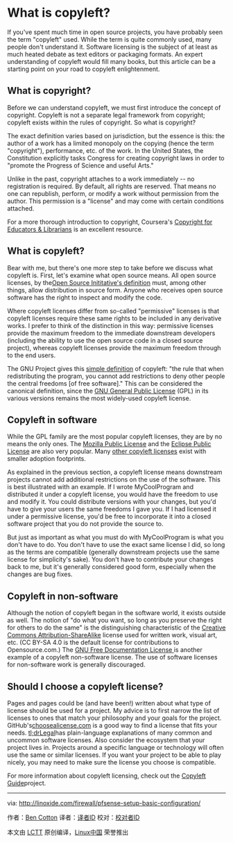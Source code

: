 What is copyleft?
=============


If you've spent much time in open source projects, you have probably seen the term "copyleft" used. While the term is quite commonly used, many people don't understand it. Software licensing is the subject of at least as much heated debate as text editors or packaging formats. An expert understanding of copyleft would fill many books, but this article can be a starting point on your road to copyleft enlightenment.

## What is copyright?

Before we can understand copyleft, we must first introduce the concept of copyright. Copyleft is not a separate legal framework from copyright; copyleft exists within the rules of copyright. So what is copyright?

The exact definition varies based on jurisdiction, but the essence is this: the author of a work has a limited monopoly on the copying (hence the term "copyright"), performance, etc. of the work. In the United States, the Constitution explicitly tasks Congress for creating copyright laws in order to "promote the Progress of Science and useful Arts."

Unlike in the past, copyright attaches to a work immediately -- no registration is required. By default, all rights are reserved. That means no one can republish, perform, or modify a work without permission from the author. This permission is a "license" and may come with certain conditions attached.

For a more thorough introduction to copyright, Coursera's [Copyright for Educators & Librarians](https://www.coursera.org/learn/copyright-for-education) is an excellent resource.

## What is copyleft?

Bear with me, but there's one more step to take before we discuss what copyleft is. First, let's examine what open source means. All open source licenses, by the[Open Source Inititative's definition](https://opensource.org/osd) must, among other things, allow distribution in source form. Anyone who receives open source software has the right to inspect and modify the code.

Where copyleft licenses differ from so-called "permissive" licenses is that copyleft licenses require these same rights to be included in any derivative works. I prefer to think of the distinction in this way: permissive licenses provide the maximum freedom to the immediate downstream developers (including the ability to use the open source code in a closed source project), whereas copyleft licenses provide the maximum freedom through to the end users.

The GNU Project gives this [simple definition](https://www.gnu.org/philosophy/free-sw.en.html) of copyleft: "the rule that when redistributing the program, you cannot add restrictions to deny other people the central freedoms [of free software]." This can be considered the canonical definition, since the [GNU General Public License](https://www.gnu.org/licenses/gpl.html) (GPL) in its various versions remains the most widely-used copyleft license.

## Copyleft in software

While the GPL family are the most popular copyleft licenses, they are by no means the only ones. The [Mozilla Public License](https://www.mozilla.org/en-US/MPL/) and the [Eclipse Public License](https://www.eclipse.org/legal/epl-v10.html) are also very popular. Many [other copyleft licenses](https://tldrlegal.com/licenses/tags/Copyleft) exist with smaller adoption footprints.

As explained in the previous section, a copyleft license means downstream projects cannot add additional restrictions on the use of the software. This is best illustrated with an example. If I wrote MyCoolProgram and distributed it under a copyleft license, you would have the freedom to use and modify it. You could distribute versions with your changes, but you'd have to give your users the same freedoms I gave you. If I had licensed it under a permissive license, you'd be free to incorporate it into a closed software project that you do not provide the source to.

But just as important as what you must do with MyCoolProgram is what you don't have to do. You don't have to use the exact same license I did, so long as the terms are compatible (generally downstream projects use the same license for simplicity's sake). You don't have to contribute your changes back to me, but it's generally considered good form, especially when the changes are bug fixes.

## Copyleft in non-software

Although the notion of copyleft began in the software world, it exists outside as well. The notion of "do what you want, so long as you preserve the right for others to do the same" is the distinguishing characteristic of the [Creative Commons Attribution-ShareAlike](http://creativecommons.org/licenses/by-sa/4.0/) license used for written work, visual art, etc. (CC BY-SA 4.0 is the default license for contributions to Opensource.com.) The [GNU Free Documentation License ](https://www.gnu.org/licenses/fdl.html)is another example of a copyleft non-software license. The use of software licenses for non-software work is generally discouraged.

## Should I choose a copyleft license?

Pages and pages could be (and have been!) written about what type of license should be used for a project. My advice is to first narrow the list of licenses to ones that match your philosophy and your goals for the project. GitHub's[choosealicense.com](http://choosealicense.com/) is a good way to find a license that fits your needs. [tl;drLegal](https://tldrlegal.com/)has plain-language explanations of many common and uncommon software licenses. Also consider the ecosystem that your project lives in. Projects around a specific language or technology will often use the same or similar licenses. If you want your project to be able to play nicely, you may need to make sure the license you choose is compatible.

For more information about copyleft licensing, check out the [Copyleft Guide](https://copyleft.org/)project.


--------------------------------------------------------------------------------

via: http://linoxide.com/firewall/pfsense-setup-basic-configuration/

作者：[Ben Cotton][a]
译者：[译者ID](https://github.com/译者ID)
校对：[校对者ID](https://github.com/校对者ID)

本文由 [LCTT](https://github.com/LCTT/TranslateProject) 原创编译，[Linux中国](https://linux.cn/) 荣誉推出

[a]: https://opensource.com/users/bcotton
